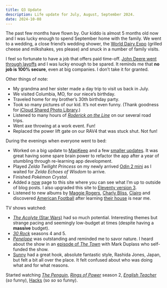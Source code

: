```yaml
---
title: Q3 Update
description: Life update for July, August, September 2024.
date: 2024-10-08
---
```


The past few months have flown by. Our kiddo is almost 5 months old now and I was lucky enough to spend September home with the family. We went to a wedding, a close friend’s wedding shower, the [World Dairy Expo](https://worlddairyexpo.com/) (grilled cheese and milkshakes, yes please) and snuck in a number of family visits.

I feel so fortunate to have a job that offers paid time-off. [John Deere went through layoffs](https://www.desmoinesregister.com/story/money/business/2024/07/11/john-deere-layoffs-waterloo-iowa-job-cuts/74365649007/) and I was lucky enough to be spared. It reminds me that **no job is 100% secure**, even at big companies. I don’t take it for granted.

Other things of note:
- My grandma and her sister made a day trip to visit us back in July.
- We visited Columbia, MO, for our niece’s birthday.
- Traveled home for my brother’s 30th birthday party.
- Took so many pictures of our kid. It’s not even funny. (Thank goodness for [iCloud Shared Photo Library](https://support.apple.com/en-us/118229).)
- Listened to many hours of [_Roderick on the Line_](http://www.merlinmann.com/Roderick/) on our several road trips.
- Went axe throwing at a work event. Fun!
- Replaced the power lift gate on our RAV4 that was stuck shut. Not fun!

During the evenings when everyone went to bed:
- Worked on a big update to [MapKeep](/blog/2024/mapkeep-1-3) and a few [smaller updates](/blog/2024/mapkeep-icons/). It was great having some spare brain power to refactor the app after a year of stumbling through re-learning app development.
- Played _Zelda Twilight Princess_ on my newly arrived [Odin 2 mini](https://www.ayntec.com/products/odin2-mini) as I waited for _Zelda Echoes of Wisdom_ to arrive.
- Finished _Pokémon Crystal_.
- Added a [now](/now) page to this site where you can see what I’m up to outside of blog posts. I also upgraded this site to [Eleventy version 3](https://www.11ty.dev/blog/eleventy-v3/).
- Listened to new albums by [Maggie Rogers](https://music.apple.com/us/album/dont-forget-me/1727422029), [Charly Bliss](https://music.apple.com/us/album/forever/1738100076), [Clairo](https://music.apple.com/us/album/charm/1742301413) and discovered [American Football](https://music.apple.com/us/album/american-football-deluxe-edition/1651301990) after learning [their house](https://pitchfork.com/news/american-football-house-available-to-rent-on-airbnb/) is near me.

TV shows watched:
- [_The Acolyte_ (Star Wars)](https://www.themoviedb.org/tv/114479-the-acolyte) had so much potential. Interesting themes but strange pacing and seemingly low-budget at times (despite having a **massive** budget).
- [_30 Rock_](https://www.themoviedb.org/tv/4608-30-rock) seasons 4 and 5.
- [_Penelope_](https://www.themoviedb.org/tv/241773-penelope) was outstanding and reminded me to savor nature. I heard about the show in an [episode of *The Town*](https://www.theringer.com/2024/9/25/24253629/how-to-make-your-own-tv-show-and-get-netflix-to-buy-it-mark-duplass-penelope-netflix) with Mark Duplass who self-funded the show.
- [Sunny](https://www.themoviedb.org/tv/157226-sunny) had a great hook, absolute fantastic style, Rashida Jones, Japan, but felt a bit all over the place. It felt confused about who was doing what and for what reasons.

Started watching [_The Penguin_](https://www.themoviedb.org/tv/194764-the-penguin), [_Rings of Power_](https://www.themoviedb.org/tv/84773-the-lord-of-the-rings-the-rings-of-power) season 2, [_English Teacher_](https://www.themoviedb.org/tv/258902-english-teacher) (_so_ funny), [Hacks](https://www.themoviedb.org/tv/124101-hacks) (so _so_ so funny).